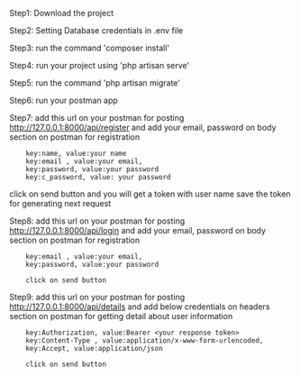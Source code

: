 Step1: Download the project

Step2: Setting Database credentials in .env file

Step3: run the command 'composer install'

Step4: run your project using 'php artisan serve'

Step5: run the command 'php artisan migrate'

Step6: run your postman app

Step7: add this url on your postman for posting http://127.0.0.1:8000/api/register and add your email, password on body section on postman for registration 
      
        key:name, value:your name
        key:email , value:your email,
        key:password, value:your password
        key:c_password, value: your password
        
click on send button and you will get a token with user name save the token for generating next request 

Step8: add this url on your postman for posting http://127.0.0.1:8000/api/login and add your email, password on body section on postman for registration 

        key:email , value:your email,
        key:password, value:your password
        
        click on send button
        
        
Step9: add this url on your postman for posting http://127.0.0.1:8000/api/details and add below credentials on headers section on postman for getting detail about user information 

        key:Authorization, value:Bearer <your response token>
        key:Content-Type , value:application/x-www-form-urlencoded,
        key:Accept, value:application/json
        
        click on send button
